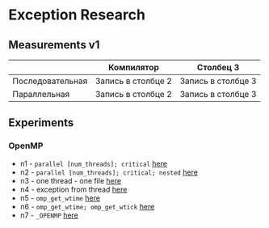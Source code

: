 # Exception Research

## Measurements v1

||Компилятор|Столбец 3|
|-|-|---|
|Последовательная|Запись в столбце 2|Запись в столбце 3|
|Параллельная|Запись в столбце 2|Запись в столбце 3|

## Experiments

### OpenMP
- n1 - `parallel [num_threads]; critical` [here](./experiments/n1/main.cpp)
- n2 - `parallel [num_threads]; critical; nested` [here](./experiments/n2/main.cpp)
- n3 - one thread - one file [here](./experiments/n3/main.cpp)
- n4 - exception from thread [here](./experiments/n4/main.cpp)
- n5 - `omp_get_wtime` [here](./experiments/n5/main.cpp)
- n6 - `omp_get_wtime; omp_get_wtick` [here](./experiments/n6/main.cpp)
- n7 - `_OPENMP` [here](./experiments/n7/main.cpp)
